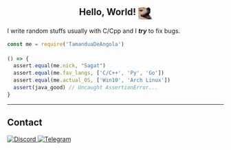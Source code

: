 <h2 align="center"> Hello, World! <img align="center" src="doge.png" width="32px"/></h2>

I write random stuffs usually with C/Cpp and I **_try_** to fix bugs. 

```js
const me = require('TamanduaDeAngola')

() => {
  assert.equal(me.nick, "Sagat")
  assert.equal(me.fav_langs, ['C/C++', 'Py', 'Go'])
  assert.equal(me.actual_OS, ['Win10', 'Arch Linux'])
  assert(java_good) // Uncaught AssertionError...
}
```

---
## Contact
[<kbr> ![Discord](https://img.shields.io/badge/Discord-%235865F2.svg?style=for-the-badge&logo=discord&logoColor=white) </kbr>](https://discord.com/users/891742803791585400)
[<kbr> ![Telegram](https://img.shields.io/badge/Telegram-2CA5E0?style=for-the-badge&logo=telegram&logoColor=white) </kbr> ](https://t.me/TheAbyssWalk3r)

